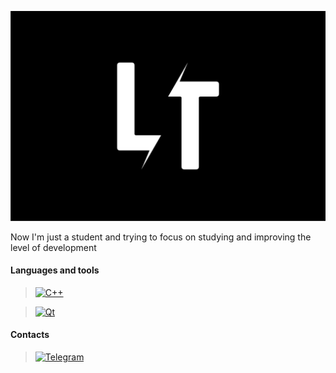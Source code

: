 
[![Header](https://github.com/LayTsyn/LayTsyn/blob/main/src/LT-logo.jpg?raw=true)](https://github.com/LayTsyn)
<!-- https://www.vippng.com/png/full/109-1091108_developer-png-png-download-computer-engineering-cartoon.png-->

Now I'm just a student and trying to focus on studying and improving the level of development

#### Languages and tools
>[![C++](https://img.shields.io/badge/-C++-0D1117?style=for-the-badge&logo=C%2b%2b&logoColor=6296CC)](https://wikipedia.org/wiki/C++)

>[![Qt](https://img.shields.io/badge/-Qt-0D1117?style=for-the-badge&logo=Qt&logoColor=40CD52)](https://wikipedia.org/wiki/Qt)

<!-- >[![Golang](https://img.shields.io/badge/Golang-white?style=for-the-badge&logo=goland&logoColor=rgb(0%2C%20174%2C%20216)&logoSize=12&color=black)](https://en.wikipedia.org/wiki/Go_(programming_language)) -->

<!-- [![GDAL](https://img.shields.io/badge/-GDAL-0D1117?style=for-the-badge&logo=GDAL&logoColor=5CAE58)](https://wikipedia.org/wiki/GDAL) -->

#### Contacts

>[![Telegram](https://img.shields.io/badge/-Telegram-0D1117?style=for-the-badge&logo=Telegram&logoColor=27A7E7)](https://t.me/LayTsyn)
<!-- >
[![LinkedIn](https://img.shields.io/badge/-LinkedIn-0D1117?style=for-the-badge&logo=LinkedIn&logoColor=016197)]([https://wikipedia.org/wiki/Qt](https://www.linkedin.com/in/nikolay-trubitsyn-722028259/))
-->

<!-- [![Anurag's GitHub stats](https://github-readme-stats.vercel.app/api?username=LayTsyn&show_icons=true&theme=tokyonight)](https://github.com/anuraghazra/github-readme-stats) -->
